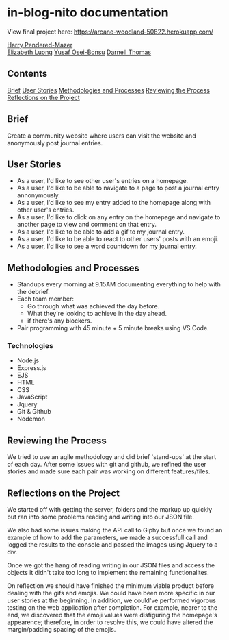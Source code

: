 # in-blog-nito documentation
View final project here: https://arcane-woodland-50822.herokuapp.com/


[Harry Pendered-Mazer](https://github.com/harry-pm)  
[Elizabeth Luong](https://github.com/elizabethluong/)
[Yusaf Osei-Bonsu](https://github.com/YusafOsei-Bonsu)
[Darnell Thomas](https://github.com/Darnell23)

## Contents

[Brief](#brief)
[User Stories](#user-stories)
[Methodologies and Processes](#methodologies-and-processes)
[Reviewing the Process](#reviewing-the-process)
[Reflections on the Project](#reflections-on-the-project)

## Brief

Create a community website where users can visit the website and anonymously post journal entries.

## User Stories

- As a user, I'd like to see other user's entries on a homepage.
- As a user, I'd like to be able to navigate to a page to post a journal entry annonymously.
- As a user, I'd like to see my entry added to the homepage along with other user's entries.
- As a user, I'd like to click on any entry on the homepage and navigate to another page to view and comment on that entry.
- As a user, I'd like to be able to add a gif to my journal entry.
- As a user, I'd like to be able to react to other users' posts with an emoji.
- As a user, I'd like to see a word countdown for my journal entry.

## Methodologies and Processes

- Standups every morning at 9.15AM documenting everything to help with the debrief.
- Each team member:
  - Go through what was achieved the day before.
  - What they're looking to achieve in the day ahead.
  - if there's any blockers.
- Pair programming with 45 minute + 5 minute breaks using VS Code.

### Technologies

- Node.js
- Express.js
- EJS
- HTML
- CSS
- JavaScript
- Jquery
- Git & Github
- Nodemon

## Reviewing the Process

We tried to use an agile methodology and did brief 'stand-ups' at the start of each day.
After some issues with git and github, we refined the user stories and made sure each pair was working on different features/files.

## Reflections on the Project

We started off with getting the server, folders and the markup up quickly but ran into some problems reading and writing into our JSON file.

We also had some issues making the API call to Giphy but once we found an example of how to add the parameters, we made a successfull call and logged the results to the console and passed the images using Jquery to a div.

Once we got the hang of reading writing in our JSON files and access the objects it didn't take too long to implement the remaining functionalites.

On reflection we should have finished the minimum viable product before dealing with the gifs and emojis.
We could have been more specific in our user stories at the beginning. In addition, we could've performed
vigorous testing on the web application after completion. For example, nearer to the end, we discovered that
the emoji values were disfiguring the homepage's appearence; therefore, in order to resolve this, we could have altered the margin/padding spacing of the emojis.
